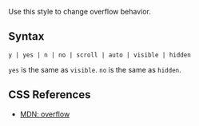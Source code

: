Use this style to change overflow behavior.

## Syntax

```
y | yes | n | no | scroll | auto | visible | hidden
```

`yes` is the same as `visible`. `no` is the same as `hidden`.

## CSS References

* [MDN: overflow](!https://developer.mozilla.org/en-US/docs/Web/CSS/overflow)
